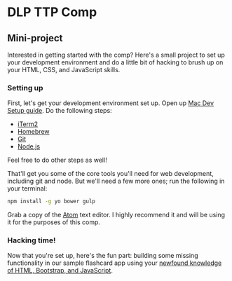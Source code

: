 # DLP TTP Comp
## Mini-project
Interested in getting started with the comp? Here's a small project to set up your development environment and do a little bit of hacking to brush up on your HTML, CSS, and JavaScript skills.

### Setting up
First, let's get your development environment set up. Open up [Mac Dev Setup guide](https://github.com/nicolashery/mac-dev-setup). Do the following steps:
- [iTerm2](https://github.com/nicolashery/mac-dev-setup#iterm2)
- [Homebrew](https://github.com/nicolashery/mac-dev-setup#homebrew)
- [Git](https://github.com/nicolashery/mac-dev-setup#git)
- [Node.js](https://github.com/nicolashery/mac-dev-setup#nodejs)

Feel free to do other steps as well!

That'll get you some of the core tools you'll need for web development, including git and node. But we'll need a few more ones; run the following in your terminal:

```sh
npm install -g yo bower gulp
```

Grab a copy of the [Atom](http://atom.io/) text editor. I highly recommend it and will be using it for the purposes of this comp.

### Hacking time!
Now that you're set up, here's the fun part: building some missing functionality in our sample flashcard app using your [newfound knowledge of HTML, Bootstrap, and JavaScript](week1/notes.md).
